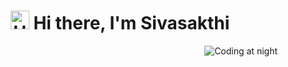 <h1 align="center">
  <img src="https://media.giphy.com/media/hvRJCLFzcasrR4ia7z/giphy.gif" alt="Hello" height=30 width=30/>
  Hi there, I'm Sivasakthi
</h1>

<img src="https://github.com/sivasakthiqatester18207/sivasakthiqatester18207/blob/main/GIT%20PROFILE.jpg" alt="Coding at night" align="right" />
